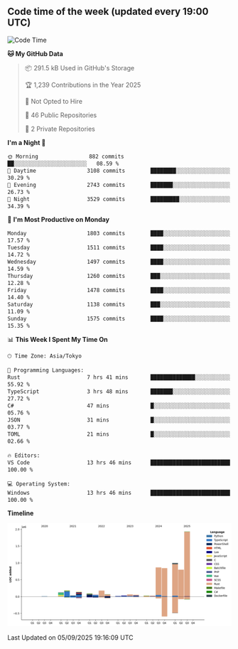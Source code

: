 ## Code time of the week (updated every 19:00 UTC)

<!--START_SECTION:waka-->
![Code Time](http://img.shields.io/badge/Code%20Time-5%2C317%20hrs%209%20mins-blue)

**🐱 My GitHub Data** 

> 📦 291.5 kB Used in GitHub's Storage 
 > 
> 🏆 1,239 Contributions in the Year 2025
 > 
> 🚫 Not Opted to Hire
 > 
> 📜 46 Public Repositories 
 > 
> 🔑 2 Private Repositories 
 > 
**I'm a Night 🦉** 

```text
🌞 Morning                882 commits         ██░░░░░░░░░░░░░░░░░░░░░░░   08.59 % 
🌆 Daytime                3108 commits        ████████░░░░░░░░░░░░░░░░░   30.29 % 
🌃 Evening                2743 commits        ███████░░░░░░░░░░░░░░░░░░   26.73 % 
🌙 Night                  3529 commits        █████████░░░░░░░░░░░░░░░░   34.39 % 
```
📅 **I'm Most Productive on Monday** 

```text
Monday                   1803 commits        ████░░░░░░░░░░░░░░░░░░░░░   17.57 % 
Tuesday                  1511 commits        ████░░░░░░░░░░░░░░░░░░░░░   14.72 % 
Wednesday                1497 commits        ████░░░░░░░░░░░░░░░░░░░░░   14.59 % 
Thursday                 1260 commits        ███░░░░░░░░░░░░░░░░░░░░░░   12.28 % 
Friday                   1478 commits        ████░░░░░░░░░░░░░░░░░░░░░   14.40 % 
Saturday                 1138 commits        ███░░░░░░░░░░░░░░░░░░░░░░   11.09 % 
Sunday                   1575 commits        ████░░░░░░░░░░░░░░░░░░░░░   15.35 % 
```


📊 **This Week I Spent My Time On** 

```text
🕑︎ Time Zone: Asia/Tokyo

💬 Programming Languages: 
Rust                     7 hrs 41 mins       ██████████████░░░░░░░░░░░   55.92 % 
TypeScript               3 hrs 48 mins       ███████░░░░░░░░░░░░░░░░░░   27.72 % 
C#                       47 mins             █░░░░░░░░░░░░░░░░░░░░░░░░   05.76 % 
JSON                     31 mins             █░░░░░░░░░░░░░░░░░░░░░░░░   03.77 % 
TOML                     21 mins             █░░░░░░░░░░░░░░░░░░░░░░░░   02.66 % 

🔥 Editors: 
VS Code                  13 hrs 46 mins      █████████████████████████   100.00 % 

💻 Operating System: 
Windows                  13 hrs 46 mins      █████████████████████████   100.00 % 
```

**Timeline**

![Lines of Code chart](https://raw.githubusercontent.com/SARDONYX-sard/SARDONYX-sard/main/assets/bar_graph.png)


 Last Updated on 05/09/2025 19:16:09 UTC
<!--END_SECTION:waka-->